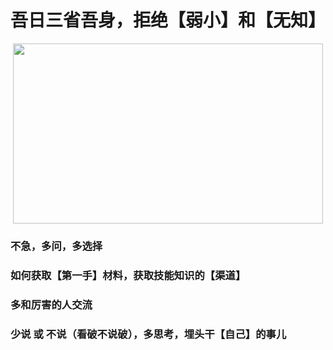 # 吾日三省吾身，拒绝【弱小】和【无知】

<p align="center"><img width="496" height="288" src=https://linmingdao.github.io/blog/assets/ctrl/ctrl.jpg></p>

### 不急，多问，多选择

### 如何获取【第一手】材料，获取技能知识的【渠道】

### 多和厉害的人交流

### 少说 或 不说（看破不说破），多思考，埋头干【自己】的事儿
